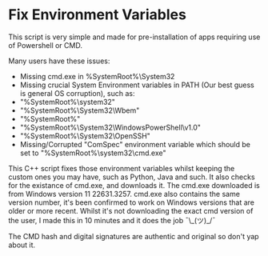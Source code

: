 # Fix Environment Variables

This script is very simple and made for pre-installation of apps requiring use of Powershell or CMD.

Many users have these issues:
- Missing cmd.exe in %SystemRoot%\System32
- Missing crucial System Environment variables in PATH (Our best guess is general OS corruption), such as:
 - "%SystemRoot%\system32"
 - "%SystemRoot%\System32\\Wbem"
 - "%SystemRoot%"
 - "%SystemRoot%\System32\WindowsPowerShell\v1.0\"
 - "%SystemRoot%\System32\OpenSSH\"
- Missing/Corrupted "ComSpec" environment variable which should be set to "%SystemRoot%\system32\cmd.exe"

This C++ script fixes those environment variables whilst keeping the custom ones you may have, such as Python, Java and such.
It also checks for the existance of cmd.exe, and downloads it. The cmd.exe downloaded is from Windows version 11 22631.3257. cmd.exe also contains the same version number, it's been confirmed to work on Windows versions that are older or more recent. Whilst it's not downloading the exact cmd version of the user, I made this in 10 minutes and it does the job ¯\\\_(ツ)\_/¯

The CMD hash and digital signatures are authentic and original so don't yap about it.
